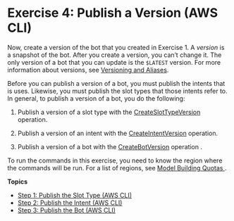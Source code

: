 # Exercise 4: Publish a Version \(AWS CLI\)<a name="gs-cli-publish"></a>

Now, create a version of the bot that you created in Exercise 1\. A *version* is a snapshot of the bot\. After you create a version, you can’t change it\. The only version of a bot that you can update is the `$LATEST` version\. For more information about versions, see [Versioning and Aliases](versioning-aliases.md)\. 

Before you can publish a version of a bot, you must publish the intents that is uses\. Likewise, you must publish the slot types that those intents refer to\. In general, to publish a version of a bot, you do the following:

1. Publish a version of a slot type with the [CreateSlotTypeVersion](API_CreateSlotTypeVersion.md) operation\.

1. Publish a version of an intent with the [CreateIntentVersion](API_CreateIntentVersion.md) operation\.

1. Publish a version of a bot with the [CreateBotVersion](API_CreateBotVersion.md) operation \.

To run the commands in this exercise, you need to know the region where the commands will be run\. For a list of regions, see [ Model Building Quotas ](gl-limits.md#gl-limits-model-building)\.

**Topics**
+ [Step 1: Publish the Slot Type \(AWS CLI\)](gs-cli-publish-slot-type.md)
+ [Step 2: Publish the Intent \(AWS CLI\)](gs-cli-publish-intent.md)
+ [Step 3: Publish the Bot \(AWS CLI\)](gs-cli-publish-bot.md)